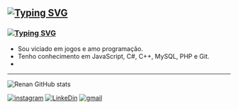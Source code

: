 [![Typing SVG](https://readme-typing-svg.demolab.com?font=Rubik+Iso&size=30&pause=1000&width=435&lines=Renan+Ventura)](https://git.io/typing-svg)
---

### [![Typing SVG](https://readme-typing-svg.demolab.com?font=Rubik+Iso&duration=1&pause=1000&color=0CF71D&width=435&lines=%3C%2FAbout+Me%2F%3E)](https://git.io/typing-svg)

- Sou viciado em jogos e amo programação.
- Tenho conhecimento em JavaScript, C#, C++, MySQL, PHP e Git.
-


---

![Renan GitHub stats](https://github-readme-stats.vercel.app/api?username=Renansp21&show_icons=true&theme=radical)

[![instagram](https://img.shields.io/badge/Instagram-E4405F?style=for-the-badge&logo=instagram&logoColor=white)](https://www.instagram.com/reehalmeida3/)
[![LinkeDin](https://img.shields.io/badge/LinkedIn-0077B5?style=for-the-badge&logo=linkedin&logoColor=white)](https://img.shields.io/badge/LinkedIn-0077B5?style=for-the-badge&logo=linkedin&logoColor=white)
[![gmail](https://img.shields.io/badge/Gmail-D14836?style=for-the-badge&logo=gmail&logoColor=white)](renanjhoni1234@hotmail.com)


